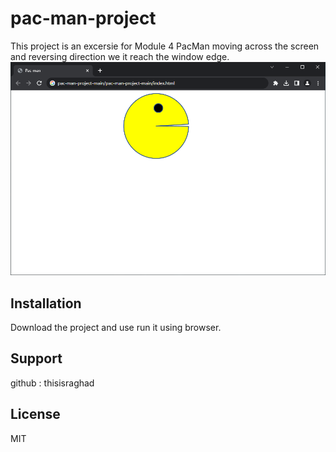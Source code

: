 # pac-man-project
This project is an excersie for Module 4 PacMan moving across the screen and reversing direction we it reach the window edge.
![pacman, image screenshot](screenshot.png)

## Installation
Download the project and use run it using browser.

## Support
github : thisisraghad

## License
MIT
